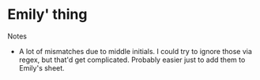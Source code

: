 # Emily' thing

Notes

- A lot of mismatches due to middle initials. I could try to ignore those via regex, but that'd get complicated. Probably easier just to add them to Emily's sheet.